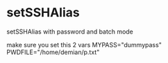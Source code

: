 # setSSHAlias
setSSHAlias with password and batch mode

make sure you set this 2 vars
MYPASS="dummypass"
PWDFILE="/home/demian/p.txt"
